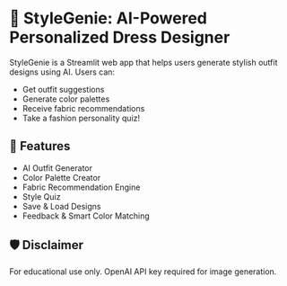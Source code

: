 # 👗 StyleGenie: AI-Powered Personalized Dress Designer

StyleGenie is a Streamlit web app that helps users generate stylish outfit designs using AI. Users can:
- Get outfit suggestions
- Generate color palettes
- Receive fabric recommendations
- Take a fashion personality quiz!

## 🧠 Features
- AI Outfit Generator
- Color Palette Creator
- Fabric Recommendation Engine
- Style Quiz
- Save & Load Designs
- Feedback & Smart Color Matching




## 🛡️ Disclaimer
For educational use only. OpenAI API key required for image generation.
